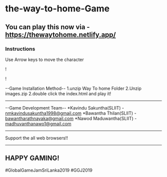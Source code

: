 # the-way-to-home-Game

## You can play this now via - https://thewaytohome.netlify.app/

### Instructions

Use Arrow keys to move the character

! [](prev1.png)

! [](prev1.gif)


--Game Installation Method--
1.unzip Way To home Folder
2.Unzip images.zip
2.double click the index.html and play it!

-------------------------------------------------

--Game Development Team--
*Kavindu Sakuntha(SLIIT) - nmkavindusakuntha1998@gmail.com
*Bawantha Thilan(SLIIT)	 - bawantharathnayaka@gmail.com	
*Nawod Maduwantha(SLIIT) - madhuvanthanawo1@gmail.com

-------------------------------------------------

Support the all web browsers!!

---------------------------------
HAPPY GAMING!    
---------------------------------
#GlobalGameJamSriLanka2019 #GGJ2019 
